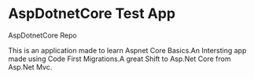 # AspDotnetCore Test App
AspDotnetCore Repo

This is an application made to learn Aspnet Core Basics.An Intersting app made using Code First Migrations.A great Shift to Asp.Net Core from Asp.Net Mvc.
